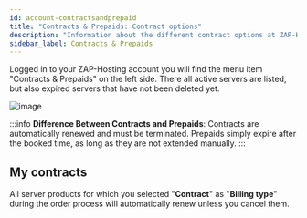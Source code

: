 ```yaml
---
id: account-contractsandprepaid
title: "Contracts & Prepaids: Contract options"
description: "Information about the different contract options at ZAP-Hosting contract and prepaid - ZAP-Hosting.com documentation"
sidebar_label: Contracts & Prepaids
---
```


Logged in to your ZAP-Hosting account you will find the menu item "Contracts & Prepaids" on the left side. There all active servers are listed, but also expired servers that have not been deleted yet.

![image](https://screensaver01.zap-hosting.com/index.php/s/9PaDjs6wmpwHnXw/preview)

:::info
**Difference Between Contracts and Prepaids**: Contracts are automatically renewed and must be terminated. Prepaids simply expire after the booked time, as long as they are not extended manually.
:::


## My contracts
All server products for which you selected "**Contract**" as "**Billing type**" during the order process will automatically renew unless you cancel them.

